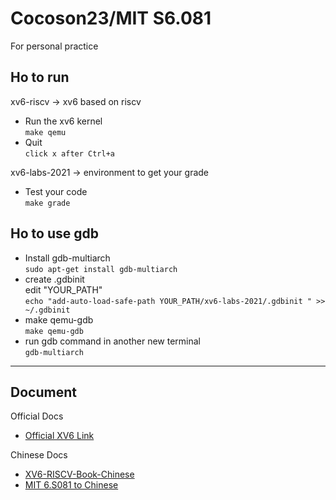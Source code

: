 # Cocoson23/MIT S6.081 #
For personal practice  
## Ho to run ##
xv6-riscv -> xv6 based on riscv  

- Run the xv6 kernel  
`make qemu`
- Quit  
`click x after Ctrl+a`

xv6-labs-2021 -> environment to get your grade  

- Test your code  
`make grade`
## Ho to use gdb ##  
- Install gdb-multiarch  
`sudo apt-get install gdb-multiarch`  
- create .gdbinit  
edit "YOUR_PATH"  
`echo "add-auto-load-safe-path YOUR_PATH/xv6-labs-2021/.gdbinit " >> ~/.gdbinit`  
- make qemu-gdb  
`make qemu-gdb`  
- run gdb command in another new terminal  
`gdb-multiarch`  
***
## Document ##  
Official Docs
- [Official XV6 Link](https://github.com/mit-pdos/xv6-riscv)  

Chinese Docs
- [XV6-RISCV-Book-Chinese](https://github.com/FrankZn/xv6-riscv-book-Chinese)
- [MIT 6.S081 to Chinese](https://github.com/huihongxiao/MIT6.S081)  
